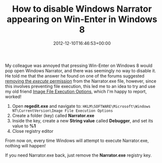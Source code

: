 ﻿---
title: How to disable Windows Narrator appearing on Win-Enter in Windows 8
date: 2012-12-10T16:46:53+00:00
---
My colleague was annoyed that pressing Win-Enter on Windows 8 would pop open Windows Narrator, and there was seemingly no way to disable it. He told me that the answer he found on one of the forums suggested [removing the _execute_ permission](http://jake.ginnivan.net/diable-narrator-in-windows-8) from the Narrator.exe file, however, since this involves preventing file execution, this led me to an idea to try and use my old friend [Image File Execution Options](/2010/12/how-to-debug-a-process-that-is-crashing-on-startup/), which I'm happy to report, worked!

<!-- more -->

  1. Open **regedit.exe** and navigate to: `HKLM\SOFTWARE\Microsoft\Windows NT\CurrentVersion\Image File Execution Options`
  2. Create a folder (key) called **Narrator.exe**
  3. Inside the key, create a new **String value** called **Debugger**, and set its value to **%1**
  4. Close registry editor

From now on, every time Windows will attempt to execute Narrator.exe, nothing will happen!

If you need Narrator.exe back, just remove the **Narrator.exe** registry key.
